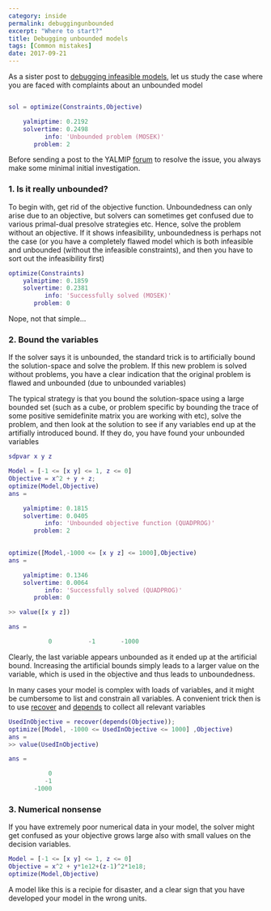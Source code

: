 ```yaml
---
category: inside
permalink: debuggingunbounded
excerpt: "Where to start?"
title: Debugging unbounded models
tags: [Common mistakes]
date: 2017-09-21
---
```


As a sister post to [debugging infeasible models](/debugginginfeasible), let us study the case where you are faced with complaints about an unbounded model

````matlab

sol = optimize(Constraints,Objective)

    yalmiptime: 0.2192
    solvertime: 0.2498
          info: 'Unbounded problem (MOSEK)'
       problem: 2
````

Before sending a post to the YALMIP [forum](/https://groups.google.com/forum/#!forum/yalmip) to resolve the issue, you always make some minimal initial investigation.

### 1. Is it really unbounded?

To begin with, get rid of the objective function. Unboundedness can only arise due to an objective, but solvers can sometimes get confused due to various primal-dual presolve strategies etc. Hence, solve the problem without an objective. If it shows infeasibility, unboundedness is perhaps not the case (or you have a completely flawed model which is both infeasible and unbounded (without the infeasible constraints), and then you have to sort out the infeasibility first)

````matlab
optimize(Constraints)
    yalmiptime: 0.1859
    solvertime: 0.2381
          info: 'Successfully solved (MOSEK)'
       problem: 0
````

Nope, not that simple...

### 2. Bound the variables

If the solver says it is unbounded, the standard trick is to artificially bound the solution-space and solve the problem. If this new problem is solved without problems, you have a clear indication that the original problem is flawed and unbounded (due to unbounded variables) 

The typical strategy is that you bound the solution-space using a large bounded set (such as a cube, or problem specific by bounding the trace of some positive semidefinite matrix you are working with etc), solve the problem, and then look at the solution to see if any variables end up at the artifially introduced bound. If they do, you have found your unbounded variables

````matlab
sdpvar x y z

Model = [-1 <= [x y] <= 1, z <= 0]
Objective = x^2 + y + z;
optimize(Model,Objective)
ans = 

    yalmiptime: 0.1815
    solvertime: 0.0405
          info: 'Unbounded objective function (QUADPROG)'
       problem: 2
       

optimize([Model,-1000 <= [x y z] <= 1000],Objective)
ans = 

    yalmiptime: 0.1346
    solvertime: 0.0064
          info: 'Successfully solved (QUADPROG)'
       problem: 0

>> value([x y z])

ans =

           0          -1       -1000

````

Clearly, the last variable appears unbounded as it ended up at the artificial bound. Increasing the artificial bounds simply leads to a larger value on the variable, which is used in the objective and thus leads to unboundedness.

In many cases your model is complex with loads of variables, and it might be cumbersome to list and constrain all variables. A convenient trick then is to use [recover](/command/recover) and [depends](/command/depends) to collect all relevant variables

````matlab
UsedInObjective = recover(depends(Objective));
optimize([Model, -1000 <= UsedInObjective <= 1000] ,Objective)
ans = 
>> value(UsedInObjective)

ans =

           0
          -1
       -1000
````

### 3. Numerical nonsense

If you have extremely poor numerical data in your model, the solver might get confused as your objective grows large also with small values on the decision variables.

````matlab
Model = [-1 <= [x y] <= 1, z <= 0]
Objective = x^2 + y*1e12+(z-1)^2*1e18;
optimize(Model,Objective)
````

A model like this is a recipie for disaster, and a clear sign that you have developed your model in the wrong units.
